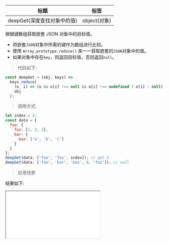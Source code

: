| 标题                        | 标签         |
| --------------------------- | ------------ |
| deepGet(深度查找对象中的值) | object(对象) |

根据键数组获取嵌套 JSON 对象中的目标值。

- 将嵌套`JSON`对象中所需的键作为数组进行比较。
- 使用 `Array.prototype.reduce()` 来一一获取嵌套的`JSON`对象中的值。
- 如果对象中存在`key`，则返回目标值，否则返回`null`。

> 代码如下:

```js
const deepGet = (obj, keys) =>
  keys.reduce(
    (o, i) => (o && o[i] !== null && o[i] !== undefined ? o[i] : null),
    obj
  );
```

> 调用方式:

```js
let index = 2;
const data = {
  foo: {
    foz: [1, 2, 3],
    bar: {
      baz: ['a', 'b', 'c']
    }
  }
};
deepGet(data, ['foo', 'foz', index]); // get 3
deepGet(data, ['foo', 'bar', 'baz', 8, 'foz']); // null
```

> 应用场景

<div class="code-editor" data-url="codes/javascript/html/deepGet.html" data-language="html"></div>

结果如下:

<iframe src="codes/javascript/html/deepGet.html"></iframe>

